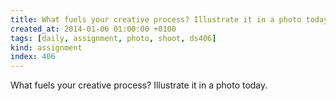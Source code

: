 ```yaml
---
title: What fuels your creative process? Illustrate it in a photo today.
created_at: 2014-01-06 01:00:00 +0100
tags: [daily, assignment, photo, shoot, ds406]
kind: assignment
index: 406
---
```


What fuels your creative process? Illustrate it in a photo today.
